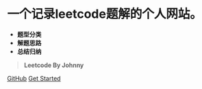 # 一个记录leetcode题解的个人网站。

- **题型分类**
- **解题思路**
- **总结归纳**

> **Leetcode By Johnny**

[GitHub](https://github.com/hezhuoyi/leetcode)
[Get Started](/开始)